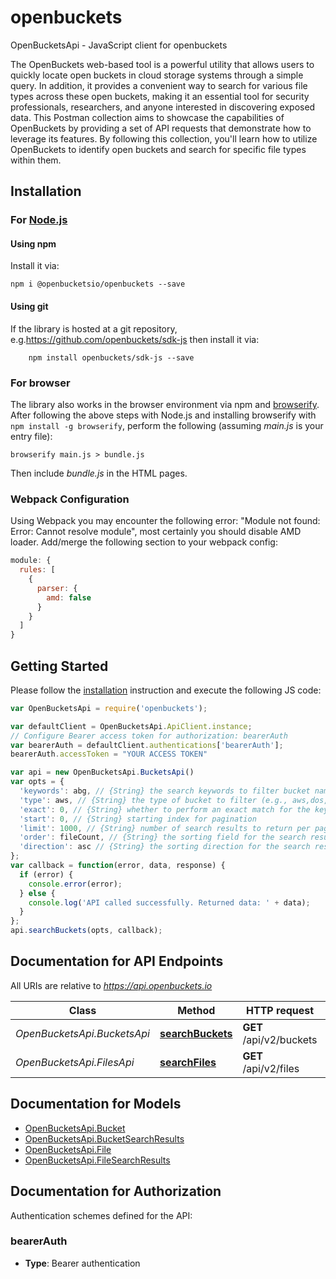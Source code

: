 # openbuckets

OpenBucketsApi - JavaScript client for openbuckets

The OpenBuckets web-based tool is a powerful utility that allows users to quickly locate open buckets in cloud storage systems through a simple query. In addition, it provides a convenient way to search for various file types across these open buckets, making it an essential tool for security professionals, researchers, and anyone interested in discovering exposed data.
This Postman collection aims to showcase the capabilities of OpenBuckets by providing a set of API requests that demonstrate how to leverage its features. By following this collection, you'll learn how to utilize OpenBuckets to identify open buckets and search for specific file types within them.

## Installation

### For [Node.js](https://nodejs.org/)

#### Using npm
Install it via:

```shell
npm i @openbucketsio/openbuckets --save
```


#### Using git

If the library is hosted at a git repository, e.g.https://github.com/openbuckets/sdk-js
then install it via:

```shell
    npm install openbuckets/sdk-js --save
```

### For browser

The library also works in the browser environment via npm and [browserify](http://browserify.org/). After following
the above steps with Node.js and installing browserify with `npm install -g browserify`,
perform the following (assuming *main.js* is your entry file):

```shell
browserify main.js > bundle.js
```

Then include *bundle.js* in the HTML pages.

### Webpack Configuration

Using Webpack you may encounter the following error: "Module not found: Error:
Cannot resolve module", most certainly you should disable AMD loader. Add/merge
the following section to your webpack config:

```javascript
module: {
  rules: [
    {
      parser: {
        amd: false
      }
    }
  ]
}
```

## Getting Started

Please follow the [installation](#installation) instruction and execute the following JS code:

```javascript
var OpenBucketsApi = require('openbuckets');

var defaultClient = OpenBucketsApi.ApiClient.instance;
// Configure Bearer access token for authorization: bearerAuth
var bearerAuth = defaultClient.authentications['bearerAuth'];
bearerAuth.accessToken = "YOUR ACCESS TOKEN"

var api = new OpenBucketsApi.BucketsApi()
var opts = {
  'keywords': abg, // {String} the search keywords to filter bucket names (e.g., \"abg\")
  'type': aws, // {String} the type of bucket to filter (e.g., aws,dos,azure,gcp)
  'exact': 0, // {String} whether to perform an exact match for the keywords (0 for false, 1 for true)
  'start': 0, // {String} starting index for pagination
  'limit': 1000, // {String} number of search results to return per page
  'order': fileCount, // {String} the sorting field for the search results (e.g., \"fileCount\" for sorting by file count)
  'direction': asc // {String} the sorting direction for the search results (e.g., \"asc\" for ascending)
};
var callback = function(error, data, response) {
  if (error) {
    console.error(error);
  } else {
    console.log('API called successfully. Returned data: ' + data);
  }
};
api.searchBuckets(opts, callback);

```

## Documentation for API Endpoints

All URIs are relative to *https://api.openbuckets.io*

Class | Method | HTTP request | Description
------------ | ------------- | ------------- | -------------
*OpenBucketsApi.BucketsApi* | [**searchBuckets**](docs/BucketsApi.md#searchBuckets) | **GET** /api/v2/buckets | Search Buckets
*OpenBucketsApi.FilesApi* | [**searchFiles**](docs/FilesApi.md#searchFiles) | **GET** /api/v2/files | Search Files


## Documentation for Models

 - [OpenBucketsApi.Bucket](docs/Bucket.md)
 - [OpenBucketsApi.BucketSearchResults](docs/BucketSearchResults.md)
 - [OpenBucketsApi.File](docs/File.md)
 - [OpenBucketsApi.FileSearchResults](docs/FileSearchResults.md)


## Documentation for Authorization


Authentication schemes defined for the API:
### bearerAuth

- **Type**: Bearer authentication

